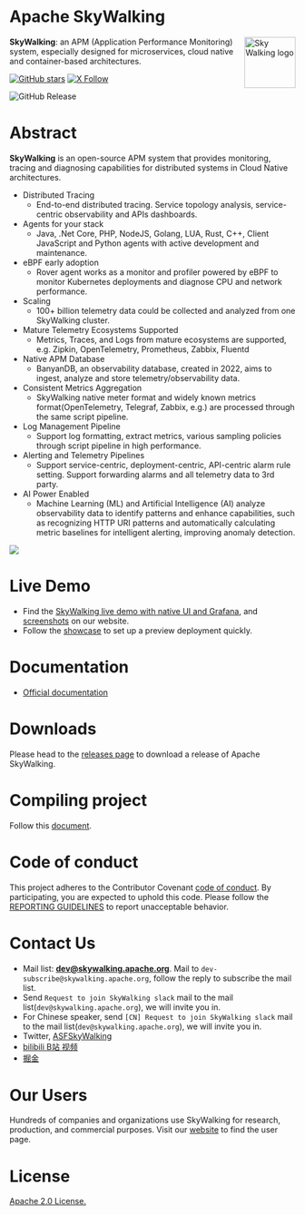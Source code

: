 Apache SkyWalking
==========

<img src="http://skywalking.apache.org/assets/logo.svg" alt="Sky Walking logo" height="90px" align="right" />

**SkyWalking**: an APM (Application Performance Monitoring) system, especially designed for
microservices, cloud native and container-based architectures.

[![GitHub stars](https://img.shields.io/github/stars/apache/skywalking.svg?style=for-the-badge&label=Stars&logo=github)](https://github.com/apache/skywalking)
[![X Follow](https://img.shields.io/badge/2K%2B-follow?style=for-the-badge&logo=X&label=%40ASFSKYWALKING)](https://x.com/AsfSkyWalking)

![GitHub Release](https://img.shields.io/github/v/release/apache/skywalking)

# Abstract
**SkyWalking** is an open-source APM system that provides monitoring, tracing and diagnosing capabilities for distributed systems in Cloud Native architectures.


* Distributed Tracing
  * End-to-end distributed tracing. Service topology analysis, service-centric observability and APIs dashboards.
* Agents for your stack
  * Java, .Net Core, PHP, NodeJS, Golang, LUA, Rust, C++, Client JavaScript and Python agents with active development and maintenance.
* eBPF early adoption
  * Rover agent works as a monitor and profiler powered by eBPF to monitor Kubernetes deployments and diagnose CPU and network performance.
* Scaling
  * 100+ billion telemetry data could be collected and analyzed from one SkyWalking cluster.
* Mature Telemetry Ecosystems Supported
  * Metrics, Traces, and Logs from mature ecosystems are supported, e.g. Zipkin, OpenTelemetry, Prometheus, Zabbix, Fluentd
* Native APM Database
  * BanyanDB, an observability database, created in 2022, aims to ingest, analyze and store telemetry/observability data.
* Consistent Metrics Aggregation
  * SkyWalking native meter format and widely known metrics format(OpenTelemetry, Telegraf, Zabbix, e.g.) are processed through the same script pipeline.
* Log Management Pipeline
  * Support log formatting, extract metrics, various sampling policies through script pipeline in high performance.
* Alerting and Telemetry Pipelines
  * Support service-centric, deployment-centric, API-centric alarm rule setting. Support forwarding alarms and all telemetry data to 3rd party.
* AI Power Enabled
  * Machine Learning (ML) and Artificial Intelligence (AI) analyze observability data to identify patterns and enhance capabilities, such as recognizing HTTP URI patterns and automatically calculating metric baselines for intelligent alerting, improving anomaly detection.

<img src="https://skywalking.apache.org/images/home/architecture.svg?t=20220516"/>

# Live Demo
- Find the [SkyWalking live demo with native UI and Grafana](https://skywalking.apache.org/#demo), and [screenshots](https://skywalking.apache.org/#arch) on our website.
- Follow the [showcase](https://skywalking.apache.org/docs/skywalking-showcase/next/readme/) to set up a preview deployment quickly.

# Documentation
- [Official documentation](https://skywalking.apache.org/docs/#SkyWalking)

# Downloads
Please head to the [releases page](https://skywalking.apache.org/downloads/) to download a release of Apache SkyWalking.

# Compiling project
Follow this [document](docs/en/guides/How-to-build.md).

# Code of conduct
This project adheres to the Contributor Covenant [code of conduct](https://www.apache.org/foundation/policies/conduct). By participating, you are expected to uphold this code.
Please follow the [REPORTING GUIDELINES](https://www.apache.org/foundation/policies/conduct#reporting-guidelines) to report unacceptable behavior.

# Contact Us
* Mail list: **dev@skywalking.apache.org**. Mail to `dev-subscribe@skywalking.apache.org`, follow the reply to subscribe the mail list.
* Send `Request to join SkyWalking slack` mail to the mail list(`dev@skywalking.apache.org`), we will invite you in.
* For Chinese speaker, send `[CN] Request to join SkyWalking slack` mail to the mail list(`dev@skywalking.apache.org`), we will invite you in.
* Twitter, [ASFSkyWalking](https://twitter.com/AsfSkyWalking)
* [bilibili B站 视频](https://space.bilibili.com/390683219)
* [掘金](https://juejin.cn/user/13673577331607/posts)
  
# Our Users
Hundreds of companies and organizations use SkyWalking for research, production, and commercial purposes.
Visit our [website](http://skywalking.apache.org/users/) to find the user page.

# License
[Apache 2.0 License.](LICENSE)
